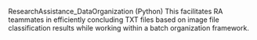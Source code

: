 ResearchAssistance_DataOrganization (Python)
This facilitates RA teammates in efficiently concluding TXT files based on image file classification results while working within a batch organization framework.

